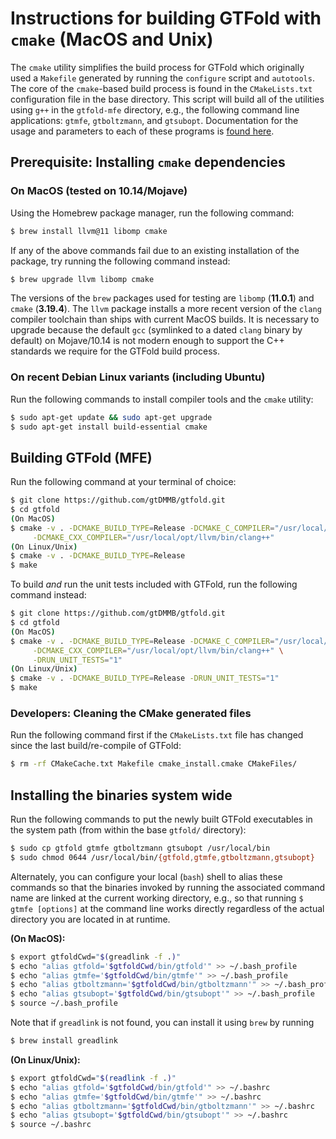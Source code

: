 # Instructions for building GTFold with ``cmake`` (MacOS and Unix)

The ``cmake`` utility simplifies the build process for GTFold which originally 
used a ``Makefile`` generated by running the ``configure`` script and ``autotools``. 
The core of the ``cmake``-based build process is found in the ``CMakeLists.txt`` 
configuration file in the base directory. This script will build all of the 
utilities using ``g++`` in the ``gtfold-mfe`` directory, e.g., the 
following command line applications: 
``gtmfe``, ``gtboltzmann``, and ``gtsubopt``. 
Documentation for the usage and parameters to each of these 
programs is [found here](http://gtfold.sourceforge.net/guide.html). 

## Prerequisite: Installing ``cmake`` dependencies

### On MacOS (tested on 10.14/Mojave)

Using the Homebrew package manager, run the following command:
```bash
$ brew install llvm@11 libomp cmake
```
If any of the above commands fail due to an existing installation of the 
package, try running the following command instead:
```bash
$ brew upgrade llvm libomp cmake
```
The versions of the ``brew`` packages used for testing are ``libomp`` (**11.0.1**) and 
``cmake`` (**3.19.4**). 
The ``llvm`` package installs a more recent version of the ``clang`` compiler 
toolchain than ships with current MacOS builds. It is necessary to upgrade because 
the default ``gcc`` (symlinked to a dated ``clang`` binary by default) on Mojave/10.14 
is not modern enough to support the C++ standards we require for the GTFold build process.

### On recent Debian Linux variants (including Ubuntu)

Run the following commands to install compiler tools and 
the ``cmake`` utility:
```bash
$ sudo apt-get update && sudo apt-get upgrade
$ sudo apt-get install build-essential cmake
```

## Building GTFold (MFE)

Run the following command at your terminal of choice:
```bash
$ git clone https://github.com/gtDMMB/gtfold.git
$ cd gtfold
(On MacOS)
$ cmake -v . -DCMAKE_BUILD_TYPE=Release -DCMAKE_C_COMPILER="/usr/local/opt/llvm/bin/clang" \
     -DCMAKE_CXX_COMPILER="/usr/local/opt/llvm/bin/clang++"
(On Linux/Unix)
$ cmake -v . -DCMAKE_BUILD_TYPE=Release
$ make
```
To build *and* run the unit tests included with GTFold, 
run the following command instead:
```bash
$ git clone https://github.com/gtDMMB/gtfold.git
$ cd gtfold
(On MacOS)
$ cmake -v . -DCMAKE_BUILD_TYPE=Release -DCMAKE_C_COMPILER="/usr/local/opt/llvm/bin/clang" \
     -DCMAKE_CXX_COMPILER="/usr/local/opt/llvm/bin/clang++" \
     -DRUN_UNIT_TESTS="1"
(On Linux/Unix)
$ cmake -v . -DCMAKE_BUILD_TYPE=Release -DRUN_UNIT_TESTS="1"
$ make
```

### Developers: Cleaning the CMake generated files

Run the following command first if the ``CMakeLists.txt`` file has changed since the last 
build/re-compile of GTFold:
```bash
$ rm -rf CMakeCache.txt Makefile cmake_install.cmake CMakeFiles/
```

## Installing the binaries system wide

Run the following commands to put the newly built GTFold 
executables in the system path (from within the base ``gtfold/`` directory):
```bash
$ sudo cp gtfold gtmfe gtboltzmann gtsubopt /usr/local/bin
$ sudo chmod 0644 /usr/local/bin/{gtfold,gtmfe,gtboltzmann,gtsubopt}
```
Alternately, you can configure your local (``bash``) shell to alias these 
commands so that the binaries invoked by running the associated command name 
are linked at the current working directory, e.g., so that running 
``$ gtmfe [options]`` at the command line works directly regardless of the 
actual directory you are located in at runtime.

**(On MacOS):**
```bash
$ export gtfoldCwd="$(greadlink -f .)"
$ echo "alias gtfold='$gtfoldCwd/bin/gtfold'" >> ~/.bash_profile
$ echo "alias gtmfe='$gtfoldCwd/bin/gtmfe'" >> ~/.bash_profile
$ echo "alias gtboltzmann='$gtfoldCwd/bin/gtboltzmann'" >> ~/.bash_profile
$ echo "alias gtsubopt='$gtfoldCwd/bin/gtsubopt'" >> ~/.bash_profile
$ source ~/.bash_profile
```
Note that if ``greadlink`` is not found, you can install it using ``brew`` by running 
```bash
$ brew install greadlink
```
**(On Linux/Unix):**
```bash
$ export gtfoldCwd="$(readlink -f .)"
$ echo "alias gtfold='$gtfoldCwd/bin/gtfold'" >> ~/.bashrc
$ echo "alias gtmfe='$gtfoldCwd/bin/gtmfe'" >> ~/.bashrc
$ echo "alias gtboltzmann='$gtfoldCwd/bin/gtboltzmann'" >> ~/.bashrc
$ echo "alias gtsubopt='$gtfoldCwd/bin/gtsubopt'" >> ~/.bashrc
$ source ~/.bashrc
```
